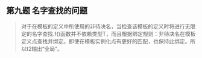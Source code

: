 ## 第九题 名字查找的问题
> 对于在模板的定义中所使用的非待决名，当检查该模板的定义时将进行无限定的名字查找.f()函数并不依赖类型T，而且根据绑定规则：非待决名在模板定义点查找并绑定。即使在模板实例化点有更好的匹配，也保持此绑定。所以t2输出“全局”。